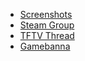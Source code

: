 - [Screenshots](http://imgur.com/a/aZqCd)
- [Steam Group](http://steamcommunity.com/groups/sweethud)
- [TFTV Thread](http://www.teamfortress.tv/32671/sweethud)
- [Gamebanna](http://tf2.gamebanana.com/guis/30656)
